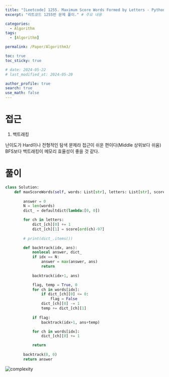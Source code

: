 ```yaml
---
title: "[Leetcode] 1255. Maximum Score Words Formed by Letters - Python, Backtrack"
excerpt: "리트코드 1255번 문제 풀이." # 주요 내용

categories:
  - Algorithm
tags:
  - [Algorithm]

permalink: /Paper/Algorithm3/

toc: true
toc_sticky: true

# date: 2024-05-22
# last_modified_at: 2024-05-20

author_profile: true
search: true
use_math: false
---
```


# 접근

1. 백트래킹

난이도가 Hard이나 전형적인 탐색 문제라 접근이 쉬운 편이다(Middle 상위보다 쉬움)
BFS보다 백트래킹이 메모리 효율성이 좋을 것 같다.

# 풀이

```python
class Solution:
    def maxScoreWords(self, words: List[str], letters: List[str], score: List[int]) -> int:
        
        answer = 0
        N = len(words)
        dict_ = defaultdict(lambda:[0, 0])

        for ch in letters:
            dict_[ch][0] += 1
            dict_[ch][1] = score[ord(ch)-97]
        
        # print(dict_.items())

        def backtrack(idx, ans):
            nonlocal answer, dict_
            if idx == N:
                answer = max(answer, ans)
                return
            
            backtrack(idx+1, ans)

            flag, temp = True, 0
            for ch in words[idx]:
                if dict_[ch][0] <= 0:
                    flag = False
                dict_[ch][0] -= 1
                temp += dict_[ch][1]
            
            if flag:
                backtrack(idx+1, ans+temp)

            for ch in words[idx]:
                dict_[ch][0] += 1

            return
        
        backtrack(0, 0)
        return answer

```
![complexity]({{site.url}}/assets/images/posts_img/2024-05-24-1/image.png)
